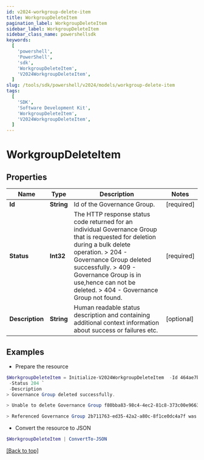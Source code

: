 ```yaml
---
id: v2024-workgroup-delete-item
title: WorkgroupDeleteItem
pagination_label: WorkgroupDeleteItem
sidebar_label: WorkgroupDeleteItem
sidebar_class_name: powershellsdk
keywords:
  [
    'powershell',
    'PowerShell',
    'sdk',
    'WorkgroupDeleteItem',
    'V2024WorkgroupDeleteItem',
  ]
slug: /tools/sdk/powershell/v2024/models/workgroup-delete-item
tags:
  [
    'SDK',
    'Software Development Kit',
    'WorkgroupDeleteItem',
    'V2024WorkgroupDeleteItem',
  ]
---
```


# WorkgroupDeleteItem

## Properties

| Name | Type | Description | Notes |
| --- | --- | --- | --- |
| **Id** | **String** | Id of the Governance Group. | [required] |
| **Status** | **Int32** | The HTTP response status code returned for an individual Governance Group that is requested for deletion during a bulk delete operation. > 204 - Governance Group deleted successfully. > 409 - Governance Group is in use,hence can not be deleted. > 404 - Governance Group not found. | [required] |
| **Description** | **String** | Human readable status description and containing additional context information about success or failures etc. | [optional] |

## Examples

- Prepare the resource

```powershell
$WorkgroupDeleteItem = Initialize-V2024WorkgroupDeleteItem  -Id 464ae7bf791e49fdb74606a2e4a89635 `
 -Status 204 `
 -Description
> Governance Group deleted successfully.

> Unable to delete Governance Group f80bba83-98c4-4ec2-81c8-373c00e9663b because it is in use.

> Referenced Governance Group 2b711763-ed35-42a2-a80c-8f1ce0dc4a7f was not found.

```

- Convert the resource to JSON

```powershell
$WorkgroupDeleteItem | ConvertTo-JSON
```

[[Back to top]](#)
